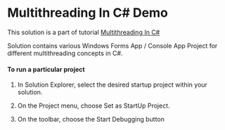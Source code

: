 # Multithreading In C# Demo


This solution is a part of tutorial [Multithreading In C#](https://codewithshadman.com/c-multithreading/)


Solution contains various Windows Forms App / Console App Project for different multithreading concepts in C#.


#### To run a particular project

  1. In Solution Explorer, select the desired startup project within your solution.

  2. On the Project menu, choose Set as StartUp Project.

  3. On the toolbar, choose the Start Debugging button
